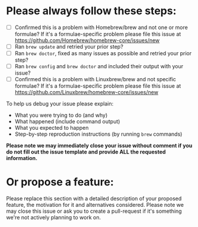 # Please always follow these steps:
- [ ] Confirmed this is a problem with Homebrew/brew and not one or more formulae? If it's a formulae-specific problem please file this issue at https://github.com/Homebrew/homebrew-core/issues/new
- [ ] Ran `brew update` and retried your prior step?
- [ ] Ran `brew doctor`, fixed as many issues as possible and retried your prior step?
- [ ] Ran `brew config` and `brew doctor` and included their output with your issue?
- [ ] Confirmed this is a problem with Linuxbrew/brew and not specific formulae? If it's a formulae-specific problem please file this issue at https://github.com/Linuxbrew/homebrew-core/issues/new

To help us debug your issue please explain:
- What you were trying to do (and why)
- What happened (include command output)
- What you expected to happen
- Step-by-step reproduction instructions (by running `brew` commands)

**Please note we may immediately close your issue without comment if you do not fill out the issue template and provide ALL the requested information.**

# Or propose a feature:
Please replace this section with a detailed description of your proposed feature, the motivation for it and alternatives considered.
Please note we may close this issue or ask you to create a pull-request if it's something we're not actively planning to work on.
